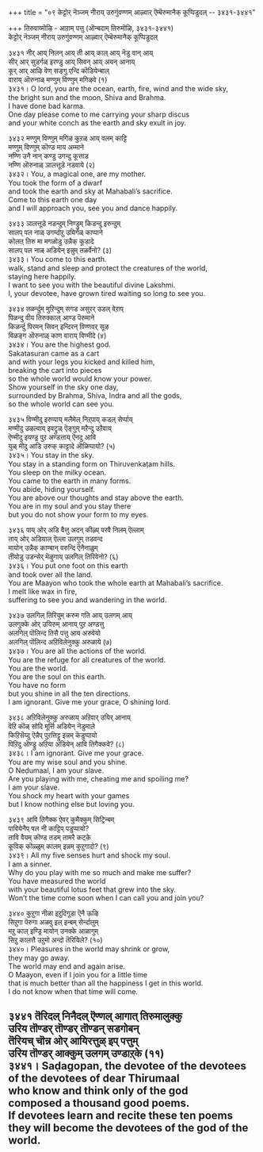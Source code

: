 +++
title = "०९ केट्टोर् नॆञ्जम् नीराय् उरुगुंवण्णम् आऴ्वार् ऎम्बॆरुमानैक् कूप्पिडुदल् -- ३४३१-३४४१"

+++
तिरुवाय्मॊऴि - आऱाम् पत्तु (ऒन्बदाम् तिरुमॊऴि, ३४३१-३४४१)  
केट्टोर् नॆञ्जम् नीराय् उरुगुंवण्णम् आऴ्वार् ऎम्बॆरुमानैक् कूप्पिडुदल्  

३४३१ नीर् आय् निलन् आय् ती आय् काल् आय् नॆडु वान् आय्  
सीर् आर् सुडर्गळ् इरण्डु आय् सिवन् आय् अयन् आनाय्  
कूर् आर् आऴि वॆण् सङ्गु एन्दि कॊडियेन्बाल्  
वाराय् ऒरुनाळ् मण्णुम् विण्णुम् मगिऴवे (१)  
३४३१। O lord, you are the ocean, earth, fire, wind and the wide sky,  
the bright sun and the moon, Shiva and Brahma.  
I have done bad karma.  
One day please come to me carrying your sharp discus  
and your white conch as the earth and sky exult in joy.  

३४३२ मण्णुम् विण्णुम् मगिऴ कुऱळ् आय् वलम् काट्टि  
मण्णुम् विण्णुम् कॊण्ड माय अम्माने  
नण्णि उनै नान् कण्डु उगन्दु कूत्ताड  
नण्णि ऒरुनाळ् ञालत्तूडे नडवाये (२)  
३४३२। You, a magical one, are my mother.  
You took the form of a dwarf  
and took the earth and sky at Mahabali’s sacrifice.  
Come to this earth one day  
and I will approach you, see you and dance happily.  

३४३३ ञालत्तूडे नडन्दुम् निण्ड्रुम् किडन्दु इरुन्दुम्  
सालप् पल नाळ् उगम्दोऱु उयिर्गळ् काप्पाने  
कोलत् तिरु मा मगळोडु उन्नैक् कूडादे  
सालप् पल नाळ् अडियेन् इन्नुम् तळर्वेनो? (३)  
३४३३। You come to this earth.  
walk, stand and sleep and protect the creatures of the world,  
staying here happily.  
I want to see you with the beautiful divine Lakshmi.  
I, your devotee, have grown tired waiting so long to see you.  

३४३४ तळर्न्दुम् मुऱिन्दुम् सगड असुरर् उडल् वेऱाप्  
पिळन्दु वीय तिरुक्काल् आण्ड पॆरुमाने  
किळर्न्दु पिरमन् सिवन् इन्दिरन् विण्णवर् सूऴ  
विळङ्ग ऒरुनाळ् काण वाराय् विण्मीदे (४)  
३४३४। You are the highest god.  
Sakatasuran came as a cart  
and with your legs you kicked and killed him,  
breaking the cart into pieces  
so the whole world would know your power.  
Show yourself in the sky one day,  
surrounded by Brahma, Shiva, Indra and all the gods,  
so the whole world can see you.  

३४३५ विण्मीदु इरुप्पाय् मलैमेल् निऱ्‌पाय् कडल् सेर्प्पाय्  
मण्मीदु उऴल्वाय् इवट्रुळ् ऎङ्गुम् मऱैन्दु उऱैवाय्  
ऎण्मीदु इयण्ड्र पुऱ अण्डत्ताय् ऎनदु आवि  
युळ् मीदु आडि उरुक् काट्टादे ऒळिप्पायो? (५)  
३४३५। You stay in the sky.  
You stay in a standing form on Thiruvenkaṭam hills.  
You sleep on the milky ocean.  
You came to the earth in many forms.  
You abide, hiding yourself.  
You are above our thoughts and stay above the earth.  
You are in my soul and you stay there  
but you do not show your form to my eyes.  

३४३६ पाय् ओर् अडि वैत्तु अदन् कीऴ्प् परवै निलम् ऎल्लाम्  
ताय् ओर् अडियाल् ऎल्ला उलगुम् तडवन्द  
मायोन् उन्नैक् काण्बान् वरुन्दि ऎनैनाळुम्  
तीयोडु उडन्सेर् मॆऴुगाय् उलगिल् तिरिवेनो? (६)  
३४३६। You put one foot on this earth  
and took over all the land.  
You are Maayon who took the whole earth at Mahabali’s sacrifice.  
I melt like wax in fire,  
suffering to see you and wandering in the world.  

३४३७ उलगिल् तिरियुम् करुम गति आय् उलगम् आय्  
उलगुक्के ओर् उयिरुम् आनाय् पुऱ अण्डत्तु  
अलगिल् पॊलिन्द तिसै पत्तु आय अरुवेयो  
अलगिल् पॊलिन्द अऱिविलेनुक्कु अरुळाये (७)  
३४३७। You are all the actions of the world.  
You are the refuge for all creatures of the world.  
You are the world.  
You are the soul on this earth.  
You have no form  
but you shine in all the ten directions.  
I am ignorant. Give me your grace, O shining lord.  

३४३८ अऱिविलेनुक्कु अरुळाय् अऱिवार् उयिर् आनाय्  
वॆऱि कॊळ् सोदि मूर्त्ति अडियेन् नॆडुमाले  
किऱिसॆय्दु ऎन्नैप् पुऱत्तिट्टु इन्नम् कॆडुप्पायो  
पिऱिदु ऒण्ड्रु अऱिया अडियेन् आवि तिगैक्कवे? (८)  
३४३८। I am ignorant. Give me your grace.  
You are my wise soul and you shine.  
O Neḍumaal, I am your slave.  
Are you playing with me, cheating me and spoiling me?  
I am your slave.  
You shock my heart with your games  
but I know nothing else but loving you.  

३४३९ आवि तिगैक्क ऐवर् कुमैक्कुम् सिट्रिन्बम्  
पावियेनैप् पल नी काट्टिप् पडुप्पायो?  
तावि वैयम् कॊण्ड तडम् तामरै कट्के  
कूविक् कॊळ्ळुम् कालम् इन्नम् कुऱुगादो? (९)  
३४३९। All my five senses hurt and shock my soul.  
I am a sinner.  
Why do you play with me so much and make me suffer?  
You have measured the world  
with your beautiful lotus feet that grew into the sky.  
Won’t the time come soon when I can call you and join you?  

३४४० कुऱुगा नीळा इऱुदिगूडा ऎनै ऊऴि  
सिऱुगा पॆरुगा अळवु इल् इन्बम् सेर्न्दालुम्  
मऱु काल् इण्ड्रि मायोन् उनक्के आळागुम्  
सिऱु कालत्तै उऱुमो अन्दो तॆरियिले? (१०)  
३४४०। Pleasures in the world may shrink or grow,  
they may go away.  
The world may end and again arise.  
O Maayon, even if I join you for a little time  
that is much better than all the happiness I get in this world.  
I do not know when that time will come.  

३४४१ तॆरिदल् निनैदल् ऎण्णल् आगात् तिरुमालुक्कु  
उरिय तॊण्डर् तॊण्डर् तॊण्डन् सडगोबन्  
तॆरियच् चॊन्न ओर् आयिरत्तुळ् इप् पत्तुम्  
उरिय तॊण्डर् आक्कुम् उलगम् उण्डाऱ्‌के (११)  
३४४१। Saḍagopan, the devotee of the devotees  
of the devotees of dear Thirumaal  
who know and think only of the god  
composed a thousand good poems.  
If devotees learn and recite these ten poems  
they will become the devotees of the god of the world.  
-------------  


